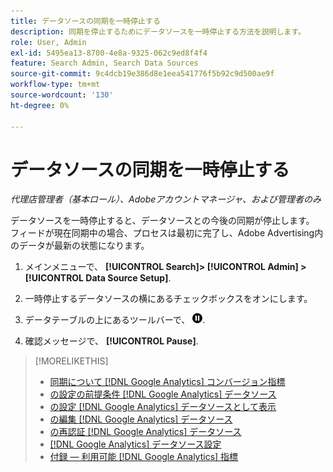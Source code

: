 ```yaml
---
title: データソースの同期を一時停止する
description: 同期を停止するためにデータソースを一時停止する方法を説明します。
role: User, Admin
exl-id: 5495ea13-8700-4e8a-9325-062c9ed8f4f4
feature: Search Admin, Search Data Sources
source-git-commit: 9c4dcb19e386d8e1eea541776f5b92c9d500ae9f
workflow-type: tm+mt
source-wordcount: '130'
ht-degree: 0%

---
```


# データソースの同期を一時停止する

*代理店管理者（基本ロール）、Adobeアカウントマネージャ、および管理者のみ*

データソースを一時停止すると、データソースとの今後の同期が停止します。 フィードが現在同期中の場合、プロセスは最初に完了し、Adobe Advertising内のデータが最新の状態になります。

1. メインメニューで、 **[!UICONTROL Search]> [!UICONTROL Admin] >[!UICONTROL Data Source Setup]**.

1. 一時停止するデータソースの横にあるチェックボックスをオンにします。

1. データテーブルの上にあるツールバーで、 ![一時停止](/help/search-social-commerce/assets/pause.png "一時停止").

1. 確認メッセージで、 **[!UICONTROL Pause]**.

>[!MORELIKETHIS]
>
>* [同期について [!DNL Google Analytics] コンバージョン指標](data-source-about.md)
>* [の設定の前提条件 [!DNL Google Analytics] データソース](data-source-prerequisites.md)
>* [の設定 [!DNL Google Analytics] データソースとして表示](data-source-configure.md)
>* [の編集 [!DNL Google Analytics] データソース](data-source-edit.md)
>* [の再認証 [!DNL Google Analytics] データソース](data-source-reauthenticate.md)
>* [[!DNL Google Analytics] データソース設定](data-source-settings.md)
>* [付録 — 利用可能 [!DNL Google Analytics] 指標](data-source-ga-metrics.md)
